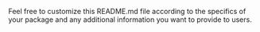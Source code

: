 
Feel free to customize this README.md file according to the specifics of your package and any additional information you want to provide to users.
